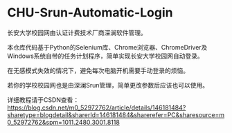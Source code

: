 # CHU-Srun-Automatic-Login
长安大学校园网由认证计费技术厂商深澜软件管理。  
  
本仓库代码基于Python的Selenium库、Chrome浏览器、ChromeDriver及Windows系统自带的任务计划程序，简单实现长安大学校园网自动登录。  
  
在无感模式失效的情况下，避免每次电脑开机需要手动登录的烦恼。  
  
若你的学校校园网也是由深澜Srun管理，简单更改参数后应该也可以使用。

详细教程请于CSDN查看：https://blog.csdn.net/m0_52972762/article/details/146181484?sharetype=blogdetail&sharerId=146181484&sharerefer=PC&sharesource=m0_52972762&spm=1011.2480.3001.8118  
